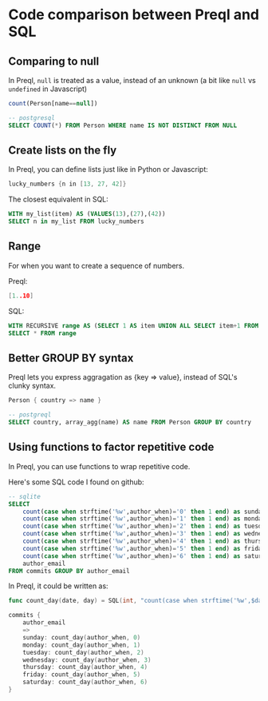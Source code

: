 # Code comparison between Preql and SQL

## Comparing to null

In Preql, `null` is treated as a value, instead of an unknown (a bit like `null` vs `undefined` in Javascript)

```javascript
count(Person[name==null])
```

```SQL
-- postgresql
SELECT COUNT(*) FROM Person WHERE name IS NOT DISTINCT FROM NULL
```


## Create lists on the fly

In Preql, you can define lists just like in Python or Javascript:

```go
lucky_numbers {n in [13, 27, 42]}
```

The closest equivalent in SQL:

```SQL
WITH my_list(item) AS (VALUES(13),(27),(42))
SELECT n in my_list FROM lucky_numbers
```

## Range

For when you want to create a sequence of numbers.

Preql:

```go
[1..10]
```

SQL:

```SQL
WITH RECURSIVE range AS (SELECT 1 AS item UNION ALL SELECT item+1 FROM range WHERE item+1<10)
SELECT * FROM range
```

## Better GROUP BY syntax

Preql lets you express aggragation as {key => value}, instead of SQL's clunky syntax.

```go
Person { country => name }
```

```SQL
-- postgreql
SELECT country, array_agg(name) AS name FROM Person GROUP BY country
```

## Using functions to factor repetitive code

In Preql, you can use functions to wrap repetitive code.

Here's some SQL code I found on github:

```SQL
-- sqlite
SELECT
    count(case when strftime('%w',author_when)='0' then 1 end) as sunday,
    count(case when strftime('%w',author_when)='1' then 1 end) as monday,
    count(case when strftime('%w',author_when)='2' then 1 end) as tuesday,
    count(case when strftime('%w',author_when)='3' then 1 end) as wednesday,
    count(case when strftime('%w',author_when)='4' then 1 end) as thursday,
    count(case when strftime('%w',author_when)='5' then 1 end) as friday,
    count(case when strftime('%w',author_when)='6' then 1 end) as saturday,
    author_email
FROM commits GROUP BY author_email
```

In Preql, it could be written as:

```go
func count_day(date, day) = SQL(int, "count(case when strftime('%w',$date)='$day' then 1 end)")

commits {
    author_email
    =>
    sunday: count_day(author_when, 0)
    monday: count_day(author_when, 1)
    tuesday: count_day(author_when, 2)
    wednesday: count_day(author_when, 3)
    thursday: count_day(author_when, 4)
    friday: count_day(author_when, 5)
    saturday: count_day(author_when, 6)
}
```
